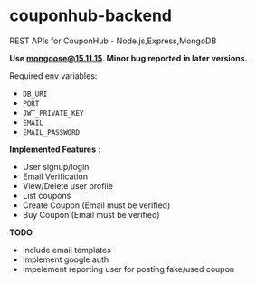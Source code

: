 # couponhub-backend

REST APIs for CouponHub - Node.js,Express,MongoDB

**Use mongoose@15.11.15. Minor bug reported in later versions.**

Required env variables:

- `DB_URI`
- `PORT`
- `JWT_PRIVATE_KEY`
- `EMAIL`
- `EMAIL_PASSWORD`

**Implemented Features** :

- User signup/login
- Email Verification
- View/Delete user profile
- List coupons
- Create Coupon (Email must be verified)
- Buy Coupon (Email must be verified)

**TODO**

- include email templates
- implement google auth
- impelement reporting user for posting fake/used coupon
